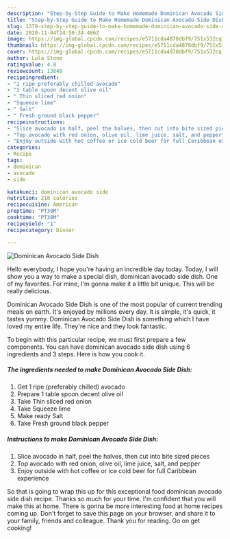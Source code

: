 ```yaml
---
description: "Step-by-Step Guide to Make Homemade Dominican Avocado Side Dish"
title: "Step-by-Step Guide to Make Homemade Dominican Avocado Side Dish"
slug: 1379-step-by-step-guide-to-make-homemade-dominican-avocado-side-dish
date: 2020-11-04T14:50:34.486Z
image: https://img-global.cpcdn.com/recipes/e5711cda4878dbf9/751x532cq70/dominican-avocado-side-dish-recipe-main-photo.jpg
thumbnail: https://img-global.cpcdn.com/recipes/e5711cda4878dbf9/751x532cq70/dominican-avocado-side-dish-recipe-main-photo.jpg
cover: https://img-global.cpcdn.com/recipes/e5711cda4878dbf9/751x532cq70/dominican-avocado-side-dish-recipe-main-photo.jpg
author: Lula Stone
ratingvalue: 4.8
reviewcount: 13848
recipeingredient:
- "1 ripe preferably chilled avocado"
- "1 table spoon decent olive oil"
- " Thin sliced red onion"
- "Squeeze lime"
- " Salt"
- " Fresh ground black pepper"
recipeinstructions:
- "Slice avocado in half, peel the halves, then cut into bite sized pieces"
- "Top avocado with red onion, olive oil, lime juice, salt, and pepper"
- "Enjoy outside with hot coffee or ice cold beer for full Caribbean experience"
categories:
- Recipe
tags:
- dominican
- avocado
- side

katakunci: dominican avocado side 
nutrition: 218 calories
recipecuisine: American
preptime: "PT39M"
cooktime: "PT38M"
recipeyield: "1"
recipecategory: Dinner

---
```



![Dominican Avocado Side Dish](https://img-global.cpcdn.com/recipes/e5711cda4878dbf9/751x532cq70/dominican-avocado-side-dish-recipe-main-photo.jpg)

Hello everybody, I hope you're having an incredible day today. Today, I will show you a way to make a special dish, dominican avocado side dish. One of my favorites. For mine, I'm gonna make it a little bit unique. This will be really delicious.



Dominican Avocado Side Dish is one of the most popular of current trending meals on earth. It's enjoyed by millions every day. It is simple, it's quick, it tastes yummy. Dominican Avocado Side Dish is something which I have loved my entire life. They're nice and they look fantastic.


To begin with this particular recipe, we must first prepare a few components. You can have dominican avocado side dish using 6 ingredients and 3 steps. Here is how you cook it.

<!--inarticleads1-->

##### The ingredients needed to make Dominican Avocado Side Dish:

1. Get 1 ripe (preferably chilled) avocado
1. Prepare 1 table spoon decent olive oil
1. Take  Thin sliced red onion
1. Take Squeeze lime
1. Make ready  Salt
1. Take  Fresh ground black pepper




<!--inarticleads2-->

##### Instructions to make Dominican Avocado Side Dish:

1. Slice avocado in half, peel the halves, then cut into bite sized pieces
1. Top avocado with red onion, olive oil, lime juice, salt, and pepper
1. Enjoy outside with hot coffee or ice cold beer for full Caribbean experience




So that is going to wrap this up for this exceptional food dominican avocado side dish recipe. Thanks so much for your time. I'm confident that you will make this at home. There is gonna be more interesting food at home recipes coming up. Don't forget to save this page on your browser, and share it to your family, friends and colleague. Thank you for reading. Go on get cooking!
